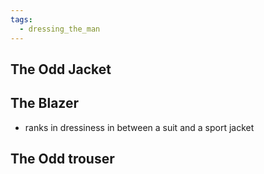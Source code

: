 ```yaml
---
tags:
  - dressing_the_man
---
```

## The Odd Jacket
## The Blazer
- ranks in dressiness in between a suit and a sport jacket
## The Odd trouser